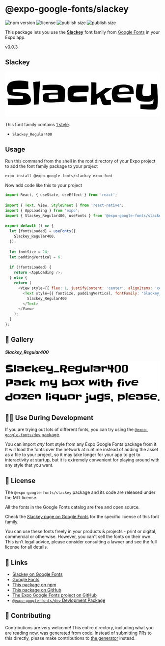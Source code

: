 # @expo-google-fonts/slackey

![npm version](https://flat.badgen.net/npm/v/@expo-google-fonts/slackey)
![license](https://flat.badgen.net/github/license/expo/google-fonts)
![publish size](https://flat.badgen.net/packagephobia/install/@expo-google-fonts/slackey)
![publish size](https://flat.badgen.net/packagephobia/publish/@expo-google-fonts/slackey)

This package lets you use the [**Slackey**](https://fonts.google.com/specimen/Slackey) font family from [Google Fonts](https://fonts.google.com/) in your Expo app.

v0.0.3

## Slackey

![Slackey](./font-family.png)

This font family contains [1 style](#-gallery).

- `Slackey_Regular400`

## Usage

Run this command from the shell in the root directory of your Expo project to add the font family package to your project
```sh
expo install @expo-google-fonts/slackey expo-font
```

Now add code like this to your project
```js
import React, { useState, useEffect } from 'react';

import { Text, View, StyleSheet } from 'react-native';
import { AppLoading } from 'expo';
import { Slackey_Regular400, useFonts } from '@expo-google-fonts/slackey';

export default () => {
  let [fontsLoaded] = useFonts({
    Slackey_Regular400,
  });

  let fontSize = 24;
  let paddingVertical = 6;

  if (!fontsLoaded) {
    return <AppLoading />;
  } else {
    return (
      <View style={{ flex: 1, justifyContent: 'center', alignItems: 'center' }}>
        <Text style={{ fontSize, paddingVertical, fontFamily: 'Slackey_Regular400' }}>
          Slackey_Regular400
        </Text>
      </View>
    );
  }
};

```

## 🔡 Gallery

##### Slackey_Regular400
![Slackey_Regular400](./bceb941e47abbef80f27aebbdcb657e241b5ea1f17923b61537b6f64ff87af62.ttf.png)


## 👩‍💻 Use During Development

If you are trying out lots of different fonts, you can try using the [`@expo-google-fonts/dev` package](https://github.com/expo/google-fonts/tree/master/font-packages/dev#readme).

You can import *any* font style from any Expo Google Fonts package from it. It will load the fonts
over the network at runtime instead of adding the asset as a file to your project, so it may take longer
for your app to get to interactivity at startup, but it is extremely convenient
for playing around with any style that you want.

## 📖 License

The `@expo-google-fonts/slackey` package and its code are released under the MIT license.

All the fonts in the Google Fonts catalog are free and open source.

Check the [Slackey page on Google Fonts](https://fonts.google.com/specimen/Slackey) for the specific license of this font family.

You can use these fonts freely in your products & projects - print or digital, commercial or otherwise. However, you can't sell the fonts on their own. This isn't legal advice, please consider consulting a lawyer and see the full license for all details.

## 🔗 Links

- [Slackey on Google Fonts](https://fonts.google.com/specimen/Slackey)
- [Google Fonts](https://fonts.google.com/)
- [This package on npm](https://www.npmjs.com/package/@expo-google-fonts/slackey)
- [This package on GitHub](https://github.com/expo/google-fonts/tree/master/font-packages/slackey)
- [The Expo Google Fonts project on GitHub](https://github.com/expo/google-fonts)
- [`@expo-google-fonts/dev` Devlopment Package](https://github.com/expo/google-fonts/tree/master/font-packages/dev)


## 🤝 Contributing

Contributions are very welcome! This entire directory, including what you are reading now, was generated from code. Instead of submitting PRs to this directly, please make contributions to [the generator](https://github.com/expo/google-fonts/tree/master/packages/generator) instead.
